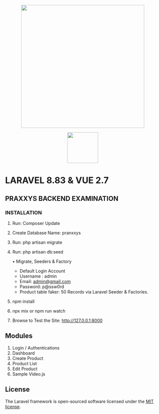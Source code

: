<p align="center">
    <a href="https://laravel.com" target="_blank">
        <img src="https://raw.githubusercontent.com/laravel/art/master/logo-lockup/5%20SVG/2%20CMYK/1%20Full%20Color/laravel-logolockup-cmyk-red.svg" width="400">
    </a>
   
</p>
<p align="center">
     <a href="https://vuejs.org/" target="_blank">
        <img src="https://v2.vuejs.org/images/logo.svg" width="100">
    </a>
</p>

# LARAVEL 8.83 & VUE 2.7

## PRAXXYS BACKEND EXAMINATION

### INSTALLATION

1. Run: Composer Update
2. Create Database Name: pranxxys
3. Run: php artisan migrate
4. Run: php artisan db:seed

    • Migrate, Seeders & Factory

    - Default Login Account
    - Username : admin
    - Email: admin@gmail.com
    - Password: p@ssw0rd
    - Product table faker: 50 Records via Laravel Seeder & Factories.

5. npm install
6. npx mix or npm run watch
7. Browse to Test the Site: http://127.0.0.1:8000


## Modules

1. Login / Authentications
2. Dashboard
3. Create Product
4. Product List
5. Edit Product
6. Sample Video.js



## License

The Laravel framework is open-sourced software licensed under the [MIT license](https://opensource.org/licenses/MIT).
